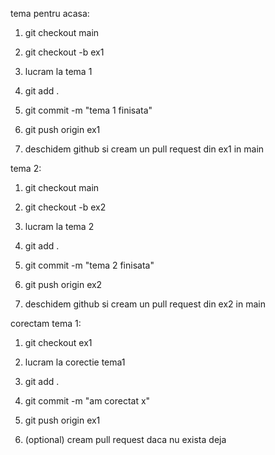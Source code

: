 tema pentru acasa:

1. git checkout main

2. git checkout -b ex1

3. lucram la tema 1

4. git add .

5. git commit -m "tema 1 finisata"

6. git push origin ex1

7. deschidem github si cream un pull request din ex1 in main

tema 2:

1. git checkout main

2. git checkout -b ex2

3. lucram la tema 2

4. git add .

5. git commit -m "tema 2 finisata"

6. git push origin ex2

7. deschidem github si cream un pull request din ex2 in main

corectam tema 1:

1. git checkout ex1

2. lucram la corectie tema1

3. git add .

4. git commit -m "am corectat x"

5. git push origin ex1

6. (optional) cream pull request daca nu exista deja
